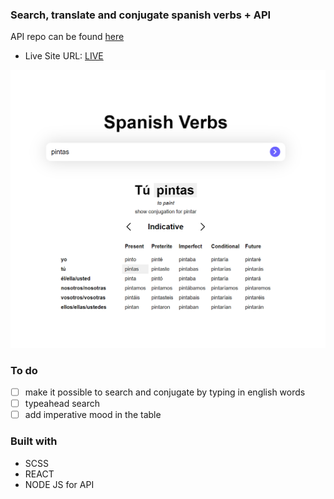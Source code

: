 ### Search, translate and conjugate spanish verbs + API

API repo can be found [here](https://github.com/Abrosss/es_conjunction_API)

- Live Site URL: [LIVE](https://spanish-verbs.netlify.app/)

![](./spanish.png)
### To do
  - [ ] make it possible to search and conjugate by typing in english words
  - [ ] typeahead search
  - [ ] add imperative mood in the table
  
### Built with

- SCSS 
- REACT
- NODE JS for API



